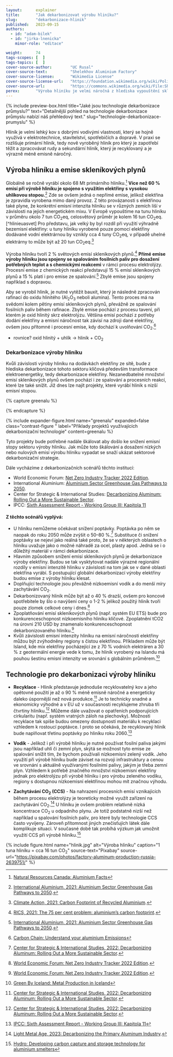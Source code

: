 ```yaml
---
layout:      explainer
title:       "Jak dekarbonizovat výrobu hliníku?"
slug:        "dekarbonizace-hlinik"
published:   2023-09-15
authors:
  - id: "adam-bilek"
  - id: "jirka-lnenicka"
    minor-role: "editace"

weight:      74
tags-scopes: [  ]
tags-topics: [  ]
cover-source-author:        "UC Rusal"
cover-source-text:          "Shelekhov Aluminium Factory"
cover-source-license:       "Wikimedia License"
cover-source-license-url:   "https://foundation.wikimedia.org/wiki/Policy:Terms_of_Use"
cover-source-url:           "https://commons.wikimedia.org/wiki/File:Shelekhov-aluminium-factory-3.jpg"
perex:       "Výroba hliníku je velmi náročná z hlediska vypouštění skleníkových plynů. Většina emisí pochází z nutného dodání elektřiny ze sítě a dekarbonizace hliníku je tak z velké části závislá na dekarbonizaci výroby elektřiny. Součástí řešení ovšem může být i nízkoemisní vodík a zachytávání CO<sub>2</sub>"
---
```


{% include preview-box.html
    title="Jaké jsou technologie dekarbonizace průmyslu?"
    text="Detailnější pohled na technologie dekarbonizace průmyslu nabízí náš přehledový text."
    slug="technologie-dekarbonizace-prumyslu"
%}

Hliník je velmi lehký kov s dobrými vodivými vlastnosti, který se hojně využívá v elektrotechnice, stavitelství, spotřebičích a dopravě. V praxi se rozlišuje primární hliník, tedy nově vyroběný hliník pro který je zapotřebí těžit a zpracovávat rudy a sekundární hliník, který je recyklovaný a je výrazně méně emisně náročný.

## Výroba hliníku a emise skleníkových plynů

Globálně se ročně vyrábí okolo 68 Mt primárního hliníku.[^hlinikvyroba] **Více než 60 % emisí při výrobě hliníku je spojeno s využitím elektřiny s vysokou uhlíkovou stopou.**[^hlinikelektrina] Zde se ovšem jedná o nepřímé emise, jelikož elektřina je zpravidla vyrobena mimo daný provoz. Z této provázanosti s elektřinou také plyne, že konkrétní emisní intenzita hliníku se v různých zemích liší v závislosti na jejich energetickém mixu. V Evropě vypouštíme na tunu hliníku v průměru okolo 7 tun CO<sub>2</sub>eq, celosvětový průměr je kolem 16 tun CO<sub>2</sub>eq.[^hlinieuasvet] Pro představu, jak velký by byl rozdíl při využití výhradně bezemisní elektřiny: u tuny hliníku vyrobené pouze pomocí elektřiny dodávané vodní elektrárnou by vznikly cca 4 tuny CO<sub>2</sub>eq, v případě uhelné elektrárny to může být až 20 tun CO<sub>2</sub>eq.[^hliniklokace]

Výroba hliníku tvoří 2 % světových emisí skleníkových plynů.[^dveprocenta] **Přímé emise výroby hliníku jsou spojeny se spalováním fosilních paliv pro dosažení potřebných teplot a s chemickými reakcemi** v rámci procesu elektrolýzy. Procesní emise z chemických reakcí představují 15 % emisí skleníkových plynů a 15 % platí i pro emise ze spalování.[^hlinikelektrina] Zbylé emise jsou spojeny například s dopravou.

Aby se vyrobil hliník, je nutné vytěžit bauxit, který je následně zpracován rafinací do oxidu hlinitého (Al<sub>2</sub>O<sub>3</sub> neboli alumina). Tento proces má na svědomí kolem pětiny emisí skleníkových plynů, převážně ze spalování fosilních paliv během rafinace. Zbylé emise pochází z procesu tavení, při kterém je oxid hlinitý skrz elektrolýzu. Většina emisí pochází z potřeby dodání elektřiny a emisní náročnost tak závisí na zdroji dané elektřiny, ovšem jsou přítomné i procesní emise, kdy dochází k uvolňování CO<sub>2</sub>.[^hlinikproces]

- rovnice? oxid hlinitý + uhlík -> hliník + CO<sub>2</sub>

### Dekarbonizace výroby hliníku

Kvůli závislosti výroby hliníku na dodávkách elektřiny ze sítě, bude z hlediska dekarbonizace tohoto sektoru klíčová především transformace elektroenergetiky, tedy dekarbonizace elektřiny. Nezanedbatelné množství emisí skleníkových plynů ovšem pochází i ze spalování a procesních reakcí, které lze také snížit. Již dnes lze najít projekty, které vyrábí hliník s nizší emisní stopou.

{% capture greenalu %}



{% endcapture %}

{% include expander-figure.html
    name="greenalu"
    expanded=false
    class="contrast-figure "
    label="Příklady projektů využívajících dekarbonizační technologie"
    content=greenalu
%}

Tyto projekty bude potřebné nadále škálovat aby došlo ke snížení emisní stopy sektoru výroby hliníku. Jak může toto škálování a dosažení nízkých nebo nulových emisí výrobu hliníku vypadat se snaží ukázat sektorové dekarbonizační strategie.

Dále vycházíme z dekarbonizačních scénářů těchto institucí:

- World Economic Forum: [Net Zero Industry Tracker 2022 Edition](https://www3.weforum.org/docs/WEF_NetZero_Industry_Tracker_2022_Edition.pdf).
- International Aluminium: [Aluminium Sector Greenhouse Gas Pathways to 2050](https://international-aluminium.org/resource/aluminium-sector-greenhouse-gas-pathways-to-2050-2021/).
- Center for Strategic & International Studies: [Decarbonizing Aluminum: Rolling Out a More Sustainable Sector](https://www.csis.org/analysis/decarbonizing-aluminum-rolling-out-more-sustainable-sector).
- IPCC: [Sixth Assessment Report - Working Group III: Kapitola 11](https://www.ipcc.ch/report/ar6/wg3/downloads/report/IPCC_AR6_WGIII_FullReport.pdf)

#### Z těchto scénářů vyplývá:

* U hliníku nemůžeme očekávat snížení poptávky. Poptávka po něm se naopak do roku 2050 může zvýšit o 50–80 %.[^hlinikrecyklace] Substituce či snížení poptávky se nejeví jako reálná také proto, že se v některých oblastech o hliníku uvažuje jako o možné náhradě za ocel, plasty apod. Jedná se i o důležitý materiál v rámci dekarbonizace.
* Hlavním způsobem snížení emisí skleníkových plynů je dekarbonizace výroby elektřiny. Budou se tak vysktytovat nadále výrazné regionální rozdíly v emisní intenzitě hliníku v závislosti na tom jak se v dané oblasti elektřina vyrábí. S postupující globální dekarbonizací výroby elektřiny budou emise z výroby hliníku klesat.
* Doplňující technologie jsou převážně nízkoemisní vodík a do menší míry zachytávání CO<sub>2</sub>.
* Dekarbonizovaný hliník může být až o 40 % drazší, ovšem pro koncové spotřebitele by šlo o navýšení ceny o 1-2 % jelikož použitý hliník tvoří pouze zlomek celkové ceny i dnes.[^wef]
* Zpoplatňování emisí skleníkových plynů (např. systém EU ETS) bude pro konkurenceschopnost nízkoemisního hliníku klíčové. Zpoplatnění tCO2 na úrovni 210 USD by znamenalo konkurenceschopnost dekarbonizovaného hliníku.[^wef] 
* Kvůli závislosti emisní intenzity hliníku na emisní náročnosti elektřiny můžou být zvýhodněny regiony s čistou elektřinou. Příkladem může být Island, kde mix elektřiny pocházející ze z 70 % vodních elektráren a 30 % z geotermální energie vede k tomu, že hliník vyrobený na Islandu má pouhou šestinu emisní intenzity ve srovnání s globálním průměrem.[^island]

## Technologie pro dekarbonizaci výroby hliníku

* **Recyklace** - Hliník představuje jednoduše recyklovatelný kov a jeho opětovné použití je až o 90 % méně emisně náročné a energeticky daleko úspornější než nová produkce.[^hlinikrecyklace] Je to technicky snadné a ekonomicky výhodné a v EU už v současnosti recyklujeme zhruba tři čtvrtiny hliníku.[^hlinikrecyklace] Můžeme dále uvažovat o opatřeních podporujících cirkularitu (např. systém vratných záloh na plechovky). Možnosti recyklace tak spíše budou omezeny dostupností materiálu k recyklaci vzhledem k rostoucí poptávce. I proto se očekává, že recyklovaný hliník bude naplňovat třetinu poptávky po hliníku roku 2060.[^ipcc]

* **Vodík** - Jelikož i při výrobě hliníku je nutné používat fosilní paliva jakými jsou například uhlí či zemní plyn, skýtá se možnost tyto emise ze spalování snížit tím, že bychom používali nízkoemisní zelený vodík. Jeho využití při výrobě hliníku bude záviset na rozvoji infrastruktury a cenou ve srovnání s aktuálně využívanými fosilními palivy, jakým je třeba zemní plyn. Vzhledem k potřebě značného množství nízkoemisní elektřiny jednak pro elektrolýzu při výrobě hliníku i pro výrobu zeleného vodíku, regiony s dostupnou nízkoemisní elektřinou mohou mít značnou výhodu.

* **Zachytávání CO<sub>2</sub> (CCS)** - Na nahrazení procesních emisí vznikajících během procesu elektrolýzy je teoreticky možné využít zařízení na zachytávání CO<sub>2</sub>.[^ccshlinik] U hliníku je ovšem problém relativně nízká koncentrace CO<sub>2</sub> u odpadního plynu. Je totiž podstatně nizší než například u spalování fosilních paliv, pro které byly technologie CCS často vyvíjeny. Zároveň přítomnost jiných znečisťujích látek dále komplikuje situaci. V současné době tak probíhá výzkum jak umožnit využití CCS při výrobě hliníku.[^ccs]

{% include figure.html
    name="hlinik.jpg"
    alt="Výroba hliníku"
    caption="1 tuna hliníku = cca 16 tun CO<sub>2</sub>"
    source-text="Pixabay"
    source-url="https://pixabay.com/photos/factory-aluminum-production-russia-2639751/"
%}

[^hlinikelektrina]: [International Aluminium, 2021: Aluminium Sector Greenhouse Gas Pathways to 2050](https://international-aluminium.org/resource/aluminium-sector-greenhouse-gas-pathways-to-2050-2021/).
[^hliniklokace]: [Climate Action, 2021: Carbon Footprint of Recycled Aluminium](https://www.climateaction.org/news/carbon-footprint-of-recycled-aluminium).
[^hlinikrecyklace]: [Center for Strategic & International Studies, 2022: Decarbonizing Aluminum: Rolling Out a More Sustainable Sector](https://www.csis.org/analysis/decarbonizing-aluminum-rolling-out-more-sustainable-sector).
[^dveprocenta]: [RICS, 2021: The 75 per cent problem: aluminium’s carbon footprint](https://ww3.rics.org/uk/en/modus/natural-environment/climate-change/the-75-per-cent-problem--aluminium-s-carbon-footprint-.html).
[^ccshlinik]: [Light Metal Age, 2023: Decarbonizing the Primary Aluminum Industry](https://www.lightmetalage.com/news/industry-news/smelting/decarbonizing-the-primary-aluminum-industry/).
[^hlinikeuasvet]: [European Aluminium: A low carbon footprint](https://european-aluminium.eu/projets/a-low-carbon-footprint/)
[^hlinikvyroba]: [Natural Resources Canada: Aluminium Facts](https://natural-resources.canada.ca/our-natural-resources/minerals-mining/minerals-metals-facts/aluminum-facts/20510#details-panel3)
[^hlinikproces]: [Carbon Chain: Understand your aluminium Emissions](https://www.carbonchain.com/blog/understand-your-aluminum-emissions)
[^wef]: [World Economic Forum: Net Zero Industry Tracker 2022 Edition](https://www3.weforum.org/docs/WEF_NetZero_Industry_Tracker_2022_Edition.pdf).
[^island]: [Green By Iceland: Metal Production in Iceland](https://www.greenbyiceland.com/metal-production/)
[^ipcc]: [IPCC: Sixth Assessment Report - Working Group III: Kapitola 11](https://www.ipcc.ch/report/ar6/wg3/downloads/report/IPCC_AR6_WGIII_FullReport.pdf)
[^ccs]: [Hydro: Developing carbon capture and storage technology for aluminium smelters](https://www.hydro.com/en/media/on-the-agenda/hydros-roadmap-to-zero-emission-aluminium-production/developing-carbon-capture-and-storage-technology-for-aluminium-smelters/)